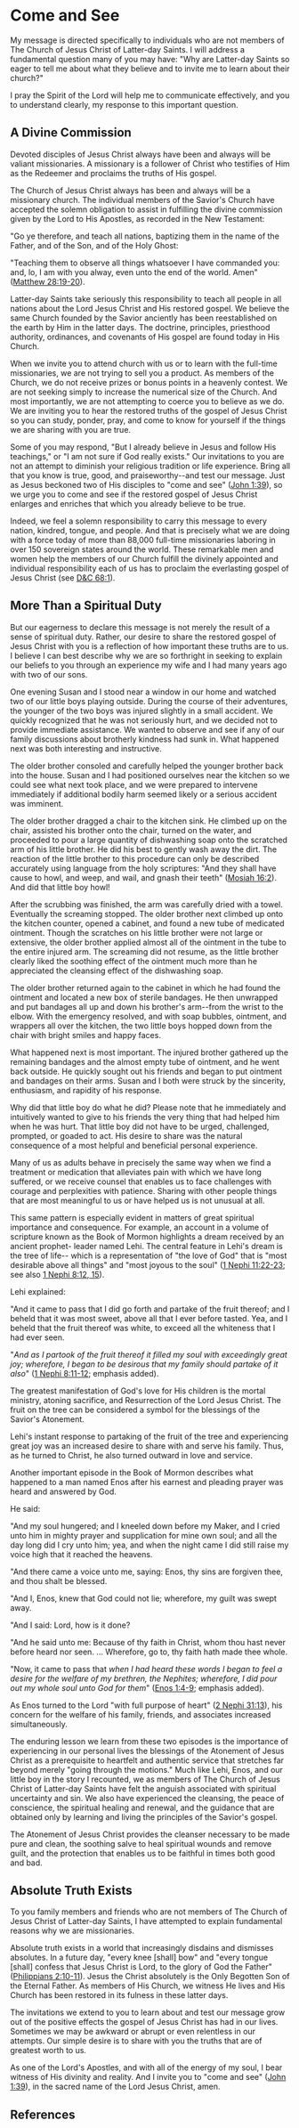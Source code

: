 # Come and See

My message is directed specifically to individuals who are not members of The
Church of Jesus Christ of Latter-day Saints. I will address a fundamental
question many of you may have: "Why are Latter-day Saints so eager to tell me
about what they believe and to invite me to learn about their church?"

I pray the Spirit of the Lord will help me to communicate effectively, and you
to understand clearly, my response to this important question.

## A Divine Commission

Devoted disciples of Jesus Christ always have been and always will be valiant
missionaries. A missionary is a follower of Christ who testifies of Him as the
Redeemer and proclaims the truths of His gospel.

The Church of Jesus Christ always has been and always will be a missionary
church. The individual members of the Savior's Church have accepted the solemn
obligation to assist in fulfilling the divine commission given by the Lord to
His Apostles, as recorded in the New Testament:

"Go ye therefore, and teach all nations, baptizing them in the name of the
Father, and of the Son, and of the Holy Ghost:

"Teaching them to observe all things whatsoever I have commanded you: and, lo,
I am with you alway, even unto the end of the world. Amen" ([Matthew
28:19-20](/scriptures/nt/matt/28.19-20?lang=eng#18)).

Latter-day Saints take seriously this responsibility to teach all people in
all nations about the Lord Jesus Christ and His restored gospel. We believe
the same Church founded by the Savior anciently has been reestablished on the
earth by Him in the latter days. The doctrine, principles, priesthood
authority, ordinances, and covenants of His gospel are found today in His
Church.

When we invite you to attend church with us or to learn with the full-time
missionaries, we are not trying to sell you a product. As members of the
Church, we do not receive prizes or bonus points in a heavenly contest. We are
not seeking simply to increase the numerical size of the Church. And most
importantly, we are not attempting to coerce you to believe as we do. We are
inviting you to hear the restored truths of the gospel of Jesus Christ so you
can study, ponder, pray, and come to know for yourself if the things we are
sharing with you are true.

Some of you may respond, "But I already believe in Jesus and follow His
teachings," or "I am not sure if God really exists." Our invitations to you
are not an attempt to diminish your religious tradition or life experience.
Bring all that you know is true, good, and praiseworthy--and test our message.
Just as Jesus beckoned two of His disciples to "come and see" ([John
1:39](/scriptures/nt/john/1.39?lang=eng#38)), so we urge you to come and see
if the restored gospel of Jesus Christ enlarges and enriches that which you
already believe to be true.

Indeed, we feel a solemn responsibility to carry this message to every nation,
kindred, tongue, and people. And that is precisely what we are doing with a
force today of more than 88,000 full-time missionaries laboring in over 150
sovereign states around the world. These remarkable men and women help the
members of our Church fulfill the divinely appointed and individual
responsibility each of us has to proclaim the everlasting gospel of Jesus
Christ (see [D&amp;C 68:1](/scriptures/dc-testament/dc/68.1?lang=eng#0)).

## More Than a Spiritual Duty

But our eagerness to declare this message is not merely the result of a sense
of spiritual duty. Rather, our desire to share the restored gospel of Jesus
Christ with you is a reflection of how important these truths are to us. I
believe I can best describe why we are so forthright in seeking to explain our
beliefs to you through an experience my wife and I had many years ago with two
of our sons.

One evening Susan and I stood near a window in our home and watched two of our
little boys playing outside. During the course of their adventures, the
younger of the two boys was injured slightly in a small accident. We quickly
recognized that he was not seriously hurt, and we decided not to provide
immediate assistance. We wanted to observe and see if any of our family
discussions about brotherly kindness had sunk in. What happened next was both
interesting and instructive.

The older brother consoled and carefully helped the younger brother back into
the house. Susan and I had positioned ourselves near the kitchen so we could
see what next took place, and we were prepared to intervene immediately if
additional bodily harm seemed likely or a serious accident was imminent.

The older brother dragged a chair to the kitchen sink. He climbed up on the
chair, assisted his brother onto the chair, turned on the water, and proceeded
to pour a large quantity of dishwashing soap onto the scratched arm of his
little brother. He did his best to gently wash away the dirt. The reaction of
the little brother to this procedure can only be described accurately using
language from the holy scriptures: "And they shall have cause to howl, and
weep, and wail, and gnash their teeth" ([Mosiah
16:2](/scriptures/bofm/mosiah/16.2?lang=eng#1)). And did that little boy howl!

After the scrubbing was finished, the arm was carefully dried with a towel.
Eventually the screaming stopped. The older brother next climbed up onto the
kitchen counter, opened a cabinet, and found a new tube of medicated ointment.
Though the scratches on his little brother were not large or extensive, the
older brother applied almost all of the ointment in the tube to the entire
injured arm. The screaming did not resume, as the little brother clearly liked
the soothing effect of the ointment much more than he appreciated the
cleansing effect of the dishwashing soap.

The older brother returned again to the cabinet in which he had found the
ointment and located a new box of sterile bandages. He then unwrapped and put
bandages all up and down his brother's arm--from the wrist to the elbow. With
the emergency resolved, and with soap bubbles, ointment, and wrappers all over
the kitchen, the two little boys hopped down from the chair with bright smiles
and happy faces.

What happened next is most important. The injured brother gathered up the
remaining bandages and the almost empty tube of ointment, and he went back
outside. He quickly sought out his friends and began to put ointment and
bandages on their arms. Susan and I both were struck by the sincerity,
enthusiasm, and rapidity of his response.

Why did that little boy do what he did? Please note that he immediately and
intuitively wanted to give to his friends the very thing that had helped him
when he was hurt. That little boy did not have to be urged, challenged,
prompted, or goaded to act. His desire to share was the natural consequence of
a most helpful and beneficial personal experience.

Many of us as adults behave in precisely the same way when we find a treatment
or medication that alleviates pain with which we have long suffered, or we
receive counsel that enables us to face challenges with courage and
perplexities with patience. Sharing with other people things that are most
meaningful to us or have helped us is not unusual at all.

This same pattern is especially evident in matters of great spiritual
importance and consequence. For example, an account in a volume of scripture
known as the Book of Mormon highlights a dream received by an ancient prophet-
leader named Lehi. The central feature in Lehi's dream is the tree of life--
which is a representation of "the love of God" that is "most desirable above
all things" and "most joyous to the soul" ([1 Nephi
11:22-23](/scriptures/bofm/1-ne/11.22-23?lang=eng#21); see also [1 Nephi 8:12,
15](/scriptures/bofm/1-ne/8.12,15?lang=eng#11)).

Lehi explained:

"And it came to pass that I did go forth and partake of the fruit thereof; and
I beheld that it was most sweet, above all that I ever before tasted. Yea, and
I beheld that the fruit thereof was white, to exceed all the whiteness that I
had ever seen.

"_And as I partook of the fruit thereof it filled my soul with exceedingly
great joy; wherefore, I began to be desirous that my family should partake of
it also_" ([1 Nephi 8:11-12](/scriptures/bofm/1-ne/8.11-12?lang=eng#10);
emphasis added).

The greatest manifestation of God's love for His children is the mortal
ministry, atoning sacrifice, and Resurrection of the Lord Jesus Christ. The
fruit on the tree can be considered a symbol for the blessings of the Savior's
Atonement.

Lehi's instant response to partaking of the fruit of the tree and experiencing
great joy was an increased desire to share with and serve his family. Thus, as
he turned to Christ, he also turned outward in love and service.

Another important episode in the Book of Mormon describes what happened to a
man named Enos after his earnest and pleading prayer was heard and answered by
God.

He said:

"And my soul hungered; and I kneeled down before my Maker, and I cried unto
him in mighty prayer and supplication for mine own soul; and all the day long
did I cry unto him; yea, and when the night came I did still raise my voice
high that it reached the heavens.

"And there came a voice unto me, saying: Enos, thy sins are forgiven thee, and
thou shalt be blessed.

"And I, Enos, knew that God could not lie; wherefore, my guilt was swept away.

"And I said: Lord, how is it done?

"And he said unto me: Because of thy faith in Christ, whom thou hast never
before heard nor seen. ... Wherefore, go to, thy faith hath made thee whole.

"Now, it came to pass that _when I had heard these words I began to feel a
desire for the welfare of my brethren, the Nephites; wherefore, I did pour out
my whole soul unto God for them_" ([Enos
1:4-9](/scriptures/bofm/enos/1.4-9?lang=eng#3); emphasis added).

As Enos turned to the Lord "with full purpose of heart" ([2 Nephi
31:13](/scriptures/bofm/2-ne/31.13?lang=eng#12)), his concern for the welfare
of his family, friends, and associates increased simultaneously.

The enduring lesson we learn from these two episodes is the importance of
experiencing in our personal lives the blessings of the Atonement of Jesus
Christ as a prerequisite to heartfelt and authentic service that stretches far
beyond merely "going through the motions." Much like Lehi, Enos, and our
little boy in the story I recounted, we as members of The Church of Jesus
Christ of Latter-day Saints have felt the anguish associated with spiritual
uncertainty and sin. We also have experienced the cleansing, the peace of
conscience, the spiritual healing and renewal, and the guidance that are
obtained only by learning and living the principles of the Savior's gospel.

The Atonement of Jesus Christ provides the cleanser necessary to be made pure
and clean, the soothing salve to heal spiritual wounds and remove guilt, and
the protection that enables us to be faithful in times both good and bad.

## Absolute Truth Exists

To you family members and friends who are not members of The Church of Jesus
Christ of Latter-day Saints, I have attempted to explain fundamental reasons
why we are missionaries.

Absolute truth exists in a world that increasingly disdains and dismisses
absolutes. In a future day, "every knee [shall] bow" and "every tongue [shall]
confess that Jesus Christ is Lord, to the glory of God the Father"
([Philippians 2:10-11](/scriptures/nt/philip/2.10-11?lang=eng#9)). Jesus the
Christ absolutely is the Only Begotten Son of the Eternal Father. As members
of His Church, we witness He lives and His Church has been restored in its
fulness in these latter days.

The invitations we extend to you to learn about and test our message grow out
of the positive effects the gospel of Jesus Christ has had in our lives.
Sometimes we may be awkward or abrupt or even relentless in our attempts. Our
simple desire is to share with you the truths that are of greatest worth to
us.

As one of the Lord's Apostles, and with all of the energy of my soul, I bear
witness of His divinity and reality. And I invite you to "come and see" ([John
1:39](/scriptures/nt/john/1.39?lang=eng#38)), in the sacred name of the Lord
Jesus Christ, amen.

## References

